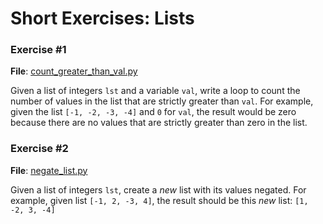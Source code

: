 # Short Exercises: Lists

### Exercise #1

**File**: [count_greater_than_val.py](count_greater_than_val.py)

Given a list of integers ``lst`` and a variable ``val``, write a loop to count the number of values in the list that are strictly greater than ``val``. For example, given the list ``[-1, -2, -3, -4]`` and ``0`` for ``val``, the result would be zero because there are no values that are strictly greater than zero in the list.

### Exercise #2

**File**: [negate_list.py](negate_list.py)

Given a list of integers ``lst``, create a *new* list with its values negated. For example, given list ``[-1, 2, -3, 4]``, the result should be this *new* list: ``[1, -2, 3, -4]``
